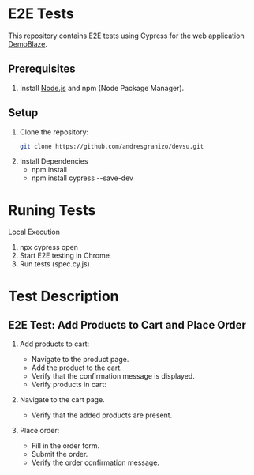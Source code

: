 # E2E Tests

This repository contains E2E tests using Cypress for the web application [DemoBlaze](https://www.demoblaze.com).

## Prerequisites

1. Install [Node.js](https://nodejs.org/) and npm (Node Package Manager).

## Setup

1. Clone the repository:
   ```bash
   git clone https://github.com/andresgranizo/devsu.git

2. Install Dependencies
   * npm install
   * npm install cypress --save-dev

# Runing Tests

Local Execution

1. npx cypress open
2. Start E2E testing in Chrome
3. Run tests (spec.cy.js)

# Test Description
## E2E Test: Add Products to Cart and Place Order
1. Add products to cart:
   * Navigate to the product page.
   * Add the product to the cart.
   * Verify that the confirmation message is displayed.
   * Verify products in cart:

2. Navigate to the cart page.
   * Verify that the added products are present.

3. Place order:
   * Fill in the order form.
   * Submit the order.
   * Verify the order confirmation message.
